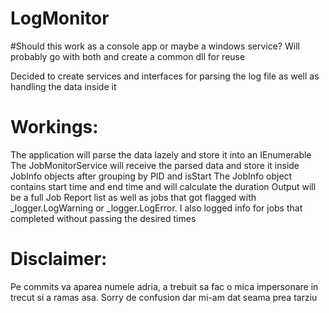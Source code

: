 # LogMonitor
#Should this work as a console app or maybe a windows service? Will probably go with both and create a common dll for reuse

Decided to create services and interfaces for parsing the log file as well as handling the data inside it


# Workings:
The application will parse the data lazely and store it into an IEnumerable<LogEntry>
The JobMonitorService will receive the parsed data and store it inside JobInfo objects after grouping by PID and isStart
The JobInfo object contains  start time and end time and will calculate the duration
Output will be a full Job Report list as well as jobs that got flagged with _logger.LogWarning or _logger.LogError.
I also logged info for jobs that completed without passing the desired times


# Disclaimer:
Pe commits va aparea numele adria, a trebuit sa fac o mica impersonare in trecut si a ramas asa.
Sorry de confusion dar mi-am dat seama prea tarziu